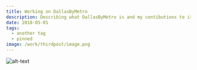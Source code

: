 ```yaml
---
title: Working on DallasByMetro
description: Describing what DallasByMetro is and my contibutions to it.
date: 2018-05-01
tags:
  - another tag
  - pinned
image: /work/thirdpost/image.png
---
```


[comment]: # (feature image)
<div class="image-container">
<img src="/work/thirdpost/image.png" alt="alt-text">
</div>

[comment]: # (text about what DallasByMetro is and my part in it)
